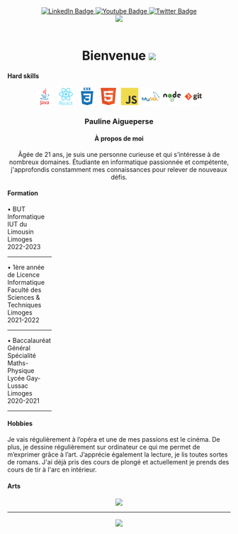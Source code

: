 <div id="badges" align="center">
  <a href="your-linkedin-URL">
    <img src="https://img.shields.io/badge/LinkedIn-blue?style=for-the-badge&logo=linkedin&logoColor=white" alt="LinkedIn Badge"/>
  </a>
  <a href="your-youtube-URL">
    <img src="https://img.shields.io/badge/YouTube-red?style=for-the-badge&logo=youtube&logoColor=white" alt="Youtube Badge"/>
  </a>
  <a href="your-twitter-URL">
    <img src="https://img.shields.io/badge/Twitter-blue?style=for-the-badge&logo=twitter&logoColor=white" alt="Twitter Badge"/>
  </a>
</div>
<div id="ours" align="center">
  <img src="https://media2.giphy.com/media/v1.Y2lkPTc5MGI3NjExbmIxYWthemRpbXRvbTJqanF1ZGVpanJtcWxpMTF2c21idThhaTZ2dyZlcD12MV9pbnRlcm5hbF9naWZfYnlfaWQmY3Q9Zw/c76IJLufpNwSULPk77/giphy.gif" width="100"/>
</div>
<div align="center">
  <img src="https://komarev.com/ghpvc/?username=PaulineWasHere2&style=flat-square&color=blue" alt=""/>
</div>
<h1 align="center">
  Bienvenue
  <img src="https://media4.giphy.com/media/v1.Y2lkPTc5MGI3NjExNmFkY2U4YnQxeWxvbGswOGdoenhoazhtdWNzdGIwN3FkNXkzYm5xciZlcD12MV9zdGlja2Vyc19zZWFyY2gmY3Q9cw/6VElUbx4R1WvuirzwG/giphy.gif" width="50px"/>
</h1>
<h4>Hard skills</h4>
<div align="center">
  <img src="https://github.com/devicons/devicon/blob/master/icons/java/java-original-wordmark.svg" title="Java" alt="Java" width="40" height="40"/>&nbsp;
  <img src="https://github.com/devicons/devicon/blob/master/icons/react/react-original-wordmark.svg" title="React" alt="React" width="40" height="40"/>&nbsp;
  <img src="https://github.com/devicons/devicon/blob/master/icons/css3/css3-plain-wordmark.svg"  title="CSS3" alt="CSS" width="40" height="40"/>&nbsp;
  <img src="https://github.com/devicons/devicon/blob/master/icons/html5/html5-original.svg" title="HTML5" alt="HTML" width="40" height="40"/>&nbsp;
  <img src="https://github.com/devicons/devicon/blob/master/icons/javascript/javascript-original.svg" title="JavaScript" alt="JavaScript" width="40" height="40"/>&nbsp;
  <img src="https://github.com/devicons/devicon/blob/master/icons/mysql/mysql-original-wordmark.svg" title="MySQL"  alt="MySQL" width="40" height="40"/>&nbsp;
  <img src="https://github.com/devicons/devicon/blob/master/icons/nodejs/nodejs-original-wordmark.svg" title="NodeJS" alt="NodeJS" width="40" height="40"/>&nbsp;
  <img src="https://github.com/devicons/devicon/blob/master/icons/git/git-original-wordmark.svg" title="Git" **alt="Git" width="40" height="40"/>
</div>
<h3 align="center">Pauline Aigueperse</h3>
<h4 align="center">À propos de moi</h4>
<div align="center" width="50">
   Âgée de 21 ans, je suis une personne curieuse et qui s’intéresse à de nombreux domaines. Étudiante en informatique passionnée et compétente, j'approfondis constamment mes connaissances pour relever de nouveaux défis.
</div>
<h4>Formation</h4>
<div style="width: 100px;">
  • BUT Informatique<br>
    IUT du Limousin<br>
    Limoges<br>
    2022-2023<hr>
  • 1ère année de Licence Informatique<br>
    Faculté des Sciences & Techniques<br>
    Limoges<br>
    2021-2022<hr>
  • Baccalauréat Général Spécialité Maths-Physique<br>
    Lycée Gay-Lussac<br>
    Limoges<br>
    2020-2021<hr>
</div>
<h4>Hobbies</h4>
<div>
  Je vais régulièrement à l’opéra et une de mes passions est le cinéma. De plus, je dessine régulièrement sur ordinateur ce qui me permet de m’exprimer grâce à l’art. J’apprécie également la lecture, je lis toutes sortes de romans. J'ai déjà pris des cours de plongé et actuellement je prends des cours de tir à l'arc en intérieur. 
</div>
<h4>Arts</h4>
<div align="center">
<img src="https://pbs.twimg.com/media/GediUCFW4AAdjdM?format=jpg&name=4096x4096" height="300" align="center"/>
<hr>
<img src="https://pbs.twimg.com/media/GbAvQSKWsAAkiAo?format=jpg&name=large" width="300" align="center"/>
</div>


